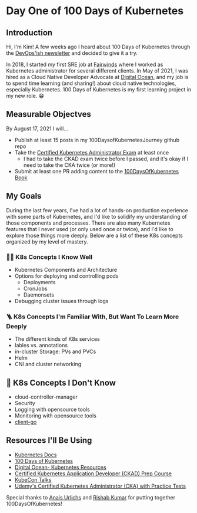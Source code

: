 # Day One of 100 Days of Kubernetes 

## Introduction

Hi, I'm Kim! A few weeks ago I heard about 100 Days of Kubernetes through the [DevOps'ish newsletter](https://devopsish.com/216/) and decided to give it a try. 

In 2018, I started my first SRE job at [Fairwinds](https://www.fairwinds.com/) where I worked as Kubernetes administrator for several different clients. In May of 2021, I was hired as a Cloud Native Developer Advocate at [Digital Ocean](https://www.digitalocean.com/), and my job is to spend time learning (and sharing!) about cloud native technologies, especially Kubernetes. 100 Days of Kubernetes is my first learning project in my new role. 😁

## Measurable Objectves 

By August 17, 2021 I will... 
* Publish at least 15 posts in my 100DaysofKubernetesJourney github repo 
* Take the [Certified Kubernetes Administrator Exam](https://www.cncf.io/certification/cka/) at least once 
    * I had to take the CKAD exam twice before I passed, and it's okay if I need to take the CKA twice (or more!)
* Submit at least one PR adding content to the [100DaysOfKubernetes Book](https://github.com/100daysofkubernetes/100DaysOfKubernetes)

## My Goals 

During the last few years, I've had a lot of hands-on production experience with some parts of Kubernetes, and I'd like to solidify my understanding of those components and processes. There are also many Kubernetes features that I never used (or only used once or twice), and I'd like to explore those things more deeply. Below are a list of these K8s concepts organized by my level of mastery. 

### 💪🏻 K8s Concepts I Know Well 
* Kubernetes Components and Architecture 
* Options for deploying and controlling pods
    * Deployments
    * CronJobs 
    * Daemonsets
* Debugging cluster issues through logs 

### 🪜 K8s Concepts I'm Familiar With, But Want To Learn More Deeply  
* The different kinds of K8s services 
* lables vs. annotations 
* in-cluster Storage: PVs and PVCs 
* Helm 
* CNI and cluster networking 

## 🐣 K8s Concepts I Don't Know 
* cloud-controller-manager 
* Security 
* Logging with opensource tools 
* Monitoring with opensource tools 
* [client-go](https://github.com/kubernetes/client-go)

## Resources I'll Be Using 
* [Kubernetes Docs](https://kubernetes.io/)
* [100 Days of Kubernetes](https://100daysofkubernetes.io/overview.html)
* [Digital Ocean- Kubernetes Resources](https://www.digitalocean.com/community/tags/kubernetes)
* [Certified Kubernetes Application Developer (CKAD) Prep Course](https://github.com/bmuschko/ckad-prep) 
* [KubeCon Talks](https://www.youtube.com/channel/UCvqbFHwN-nwalWPjPUKpvTA)
* [Udemy's Certified Kubernetes Administrator (CKA) with Practice Tests](https://www.udemy.com/course/certified-kubernetes-administrator-with-practice-tests/)

Special thanks to [Anais Urlichs](https://github.com/AnaisUrlichs) and [Rishab Kumar](https://github.com/rishabkumar7) for putting together 100DaysOfKubernetes!
